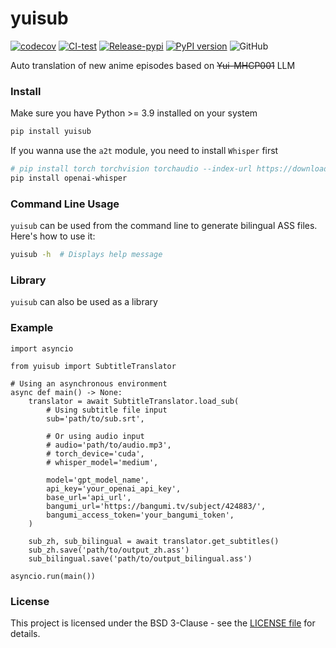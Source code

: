 # yuisub

[![codecov](https://codecov.io/gh/TensoRaws/yuisub/branch/main/graph/badge.svg?token=B2TNKYN4O4)](https://codecov.io/gh/TensoRaws/yuisub)
[![CI-test](https://github.com/TensoRaws/yuisub/actions/workflows/CI-test.yml/badge.svg)](https://github.com/TensoRaws/yuisub/actions/workflows/CI-test.yml)
[![Release-pypi](https://github.com/TensoRaws/yuisub/actions/workflows/Release-pypi.yml/badge.svg)](https://github.com/TensoRaws/yuisub/actions/workflows/Release-pypi.yml)
[![PyPI version](https://badge.fury.io/py/yuisub.svg)](https://badge.fury.io/py/yuisub)
![GitHub](https://img.shields.io/github/license/TensoRaws/yuisub)

Auto translation of new anime episodes based on ~~Yui-MHCP001~~ LLM

### Install

Make sure you have Python >= 3.9 installed on your system

```bash
pip install yuisub
```

If you wanna use the `a2t` module, you need to install `Whisper` first

```bash
# pip install torch torchvision torchaudio --index-url https://download.pytorch.org/whl/cu118
pip install openai-whisper
```

### Command Line Usage

`yuisub` can be used from the command line to generate bilingual ASS files. Here's how to use it:

```bash
yuisub -h  # Displays help message
```

### Library

`yuisub` can also be used as a library

### Example

```python3
import asyncio

from yuisub import SubtitleTranslator

# Using an asynchronous environment
async def main() -> None:
    translator = await SubtitleTranslator.load_sub(
        # Using subtitle file input
        sub='path/to/sub.srt',

        # Or using audio input
        # audio='path/to/audio.mp3',
        # torch_device='cuda',
        # whisper_model='medium',

        model='gpt_model_name',
        api_key='your_openai_api_key',
        base_url='api_url',
        bangumi_url='https://bangumi.tv/subject/424883/',
        bangumi_access_token='your_bangumi_token',
    )

    sub_zh, sub_bilingual = await translator.get_subtitles()
    sub_zh.save('path/to/output_zh.ass')
    sub_bilingual.save('path/to/output_bilingual.ass')

asyncio.run(main())
```

### License

This project is licensed under the BSD 3-Clause - see
the [LICENSE file](https://github.com/TohruskyDev/yuisub/blob/main/LICENSE) for details.

